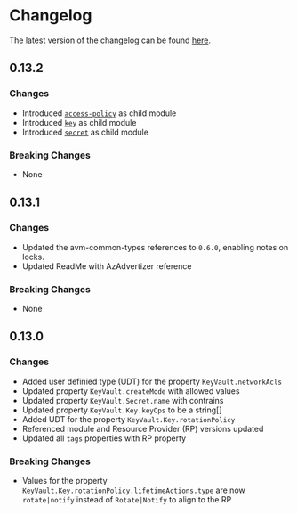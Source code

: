 # Changelog

The latest version of the changelog can be found [here](https://github.com/Azure/bicep-registry-modules/blob/main/avm/res/key-vault/vault/CHANGELOG.md).

## 0.13.2

### Changes

- Introduced [`access-policy`](/Azure/bicep-registry-modules/blob/main/avm/res/key-vault/vault/access-policy) as child module
- Introduced [`key`](/Azure/bicep-registry-modules/blob/main/avm/res/key-vault/vault/key) as child module
- Introduced [`secret`](/Azure/bicep-registry-modules/blob/main/avm/res/key-vault/vault/secret) as child module

### Breaking Changes

- None

## 0.13.1

### Changes

- Updated the avm-common-types references to `0.6.0`, enabling notes on locks.
- Updated ReadMe with AzAdvertizer reference

### Breaking Changes

- None

## 0.13.0

### Changes

- Added user definied type (UDT) for the property `KeyVault.networkAcls`
- Updated property `KeyVault.createMode` with allowed values
- Updated property `KeyVault.Secret.name` with contrains
- Updated property `KeyVault.Key.keyOps` to be a string[]
- Added UDT for the property `KeyVault.Key.rotationPolicy`
- Referenced module and Resource Provider (RP) versions updated
- Updated all `tags` properties with RP property

### Breaking Changes

- Values for the property `KeyVault.Key.rotationPolicy.lifetimeActions.type` are now `rotate|notify` instead of `Rotate|Notify` to align to the RP
